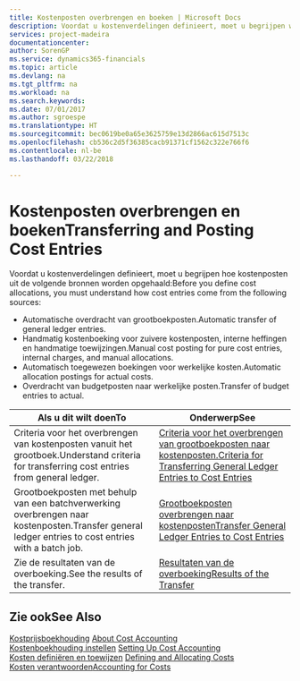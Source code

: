 ```yaml
---
title: Kostenposten overbrengen en boeken | Microsoft Docs
description: Voordat u kostenverdelingen definieert, moet u begrijpen waar kostenposten vandaankomen.
services: project-madeira
documentationcenter: 
author: SorenGP
ms.service: dynamics365-financials
ms.topic: article
ms.devlang: na
ms.tgt_pltfrm: na
ms.workload: na
ms.search.keywords: 
ms.date: 07/01/2017
ms.author: sgroespe
ms.translationtype: HT
ms.sourcegitcommit: bec0619be0a65e3625759e13d2866ac615d7513c
ms.openlocfilehash: cb536c2d5f36385cacb91371cf1562c322e766f6
ms.contentlocale: nl-be
ms.lasthandoff: 03/22/2018

---
```

# <a name="transferring-and-posting-cost-entries"></a><span data-ttu-id="3298c-103">Kostenposten overbrengen en boeken</span><span class="sxs-lookup"><span data-stu-id="3298c-103">Transferring and Posting Cost Entries</span></span>
<span data-ttu-id="3298c-104">Voordat u kostenverdelingen definieert, moet u begrijpen hoe kostenposten uit de volgende bronnen worden opgehaald:</span><span class="sxs-lookup"><span data-stu-id="3298c-104">Before you define cost allocations, you must understand how cost entries come from the following sources:</span></span>  

-   <span data-ttu-id="3298c-105">Automatische overdracht van grootboekposten.</span><span class="sxs-lookup"><span data-stu-id="3298c-105">Automatic transfer of general ledger entries.</span></span>  
-   <span data-ttu-id="3298c-106">Handmatig kostenboeking voor zuivere kostenposten, interne heffingen en handmatige toewijzingen.</span><span class="sxs-lookup"><span data-stu-id="3298c-106">Manual cost posting for pure cost entries, internal charges, and manual allocations.</span></span>  
-   <span data-ttu-id="3298c-107">Automatisch toegewezen boekingen voor werkelijke kosten.</span><span class="sxs-lookup"><span data-stu-id="3298c-107">Automatic allocation postings for actual costs.</span></span>  
-   <span data-ttu-id="3298c-108">Overdracht van budgetposten naar werkelijke posten.</span><span class="sxs-lookup"><span data-stu-id="3298c-108">Transfer of budget entries to actual.</span></span>  

|<span data-ttu-id="3298c-109">**Als u dit wilt doen**</span><span class="sxs-lookup"><span data-stu-id="3298c-109">**To**</span></span>|<span data-ttu-id="3298c-110">**Onderwerp**</span><span class="sxs-lookup"><span data-stu-id="3298c-110">**See**</span></span>|  
|------------|-------------|  
|<span data-ttu-id="3298c-111">Criteria voor het overbrengen van kostenposten vanuit het grootboek.</span><span class="sxs-lookup"><span data-stu-id="3298c-111">Understand criteria for transferring cost entries from general ledger.</span></span>|[<span data-ttu-id="3298c-112">Criteria voor het overbrengen van grootboekposten naar kostenposten.</span><span class="sxs-lookup"><span data-stu-id="3298c-112">Criteria for Transferring General Ledger Entries to Cost Entries</span></span>](finance-criteria-for-transferring-general-ledger-entries-to-cost-entries.md)|  
|<span data-ttu-id="3298c-113">Grootboekposten met behulp van een batchverwerking overbrengen naar kostenposten.</span><span class="sxs-lookup"><span data-stu-id="3298c-113">Transfer general ledger entries to cost entries with a batch job.</span></span>|[<span data-ttu-id="3298c-114">Grootboekposten overbrengen naar kostenposten</span><span class="sxs-lookup"><span data-stu-id="3298c-114">Transfer General Ledger Entries to Cost Entries</span></span>](finance-how-to-transfer-general-ledger-entries-to-cost-entries.md)|  
|<span data-ttu-id="3298c-115">Zie de resultaten van de overboeking.</span><span class="sxs-lookup"><span data-stu-id="3298c-115">See the results of the transfer.</span></span>|[<span data-ttu-id="3298c-116">Resultaten van de overboeking</span><span class="sxs-lookup"><span data-stu-id="3298c-116">Results of the Transfer</span></span>](finance-results-of-the-transfer.md)|  

## <a name="see-also"></a><span data-ttu-id="3298c-117">Zie ook</span><span class="sxs-lookup"><span data-stu-id="3298c-117">See Also</span></span>  
 <span data-ttu-id="3298c-118">[Kostprijsboekhouding](finance-about-cost-accounting.md) </span><span class="sxs-lookup"><span data-stu-id="3298c-118">[About Cost Accounting](finance-about-cost-accounting.md) </span></span>  
 <span data-ttu-id="3298c-119">[Kostenboekhouding instellen](finance-set-up-cost-accounting.md) </span><span class="sxs-lookup"><span data-stu-id="3298c-119">[Setting Up Cost Accounting](finance-set-up-cost-accounting.md) </span></span>  
 <span data-ttu-id="3298c-120">[Kosten definiëren en toewijzen](finance-define-and-allocate-costs.md) </span><span class="sxs-lookup"><span data-stu-id="3298c-120">[Defining and Allocating Costs](finance-define-and-allocate-costs.md) </span></span>  
 [<span data-ttu-id="3298c-121">Kosten verantwoorden</span><span class="sxs-lookup"><span data-stu-id="3298c-121">Accounting for Costs</span></span>](finance-manage-cost-accounting.md)

